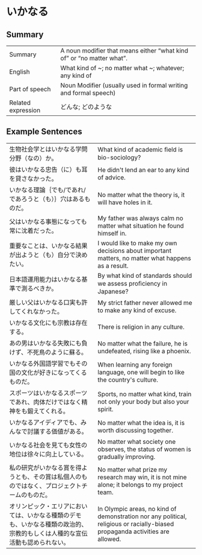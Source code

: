 # いかなる

## Summary

<table><tr>   <td>Summary</td>   <td>A noun modifier that means either “what kind of” or “no matter what”.</td></tr><tr>   <td>English</td>   <td>What kind of ~; no matter what ~; whatever; any kind of</td></tr><tr>   <td>Part of speech</td>   <td>Noun Modifier (usually used in formal writing and formal speech)</td></tr><tr>   <td>Related expression</td>   <td>どんな; どのような</td></tr></table>

## Example Sentences

<table><tr>   <td>生物社会学とはいかなる学問分野（なの）か。</td>   <td>What kind of academic ﬁeld is bio-sociology?</td></tr><tr>   <td>彼はいかなる忠告（に）も耳を貸さなかった。</td>   <td>He didn't lend an ear to any kind of advice.</td></tr><tr>   <td>いかなる理論｛でも/であれ/であろうと（も）｝穴はあるものだ。</td>   <td>No matter what the theory is, it will have holes in it.</td></tr><tr>   <td>父はいかなる事態になっても常に沈着だった。</td>   <td>My father was always calm no matter what situation he found himself in.</td></tr><tr>   <td>重要なことは、いかなる結果が出ようと（も）自分で決めたい。</td>   <td>I would like to make my own decisions about important matters, no matter what happens as a result.</td></tr><tr>   <td>日本語運用能力はいかなる基準で測るべきか。</td>   <td>By what kind of standards should we assess proﬁciency in Japanese?</td></tr><tr>   <td>厳しい父はいかなる口実も許してくれなかった。</td>   <td>My strict father never allowed me to make any kind of excuse.</td></tr><tr>   <td>いかなる文化にも宗教は存在する。</td>   <td>There is religion in any culture.</td></tr><tr>   <td>あの男はいかなる失敗にも負けず、不死鳥のように蘇る。</td>   <td>No matter what the failure, he is undefeated, rising like a phoenix.</td></tr><tr>   <td>いかなる外国語学習でもその国の文化が好きになってくるものだ。</td>   <td>When learning any foreign language, one will begin to like the country's culture.</td></tr><tr>   <td>スポーツはいかなるスポーツであれ、肉体だけではなく精神をも鍛えてくれる。</td>   <td>Sports, no matter what kind, train not only your body but also your spirit.</td></tr><tr>   <td>いかなるアイディアでも、みんなで討議する価値がある。</td>   <td>No matter what the idea is, it is worth discussing together.</td></tr><tr>   <td>いかなる社会を見ても女性の地位は徐々に向上している。</td>   <td>No matter what society one observes, the status of women is gradually improving.</td></tr><tr>   <td>私の研究がいかなる賞を得ようとも、その賞は私個人のものではなく、プロジェクトチームのものだ。</td>   <td>No matter what prize my research may win, it is not mine alone; it belongs to my project team.</td></tr><tr>   <td>オリンピック・エリアにおいては、いかなる種類のデモも、いかなる種類の政治的、宗教的もしくは人種的な宣伝活動も認められない。</td>   <td>In Olympic areas, no kind of demonstration nor any political, religious or racially-biased propaganda activities are allowed.</td></tr></table>

